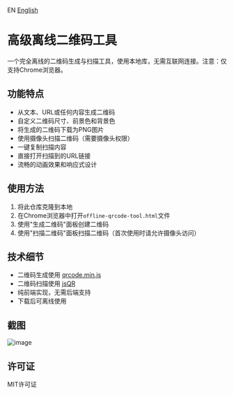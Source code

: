EN [English](README_en.md)

# 高级离线二维码工具

一个完全离线的二维码生成与扫描工具，使用本地库，无需互联网连接。注意：仅支持Chrome浏览器。

## 功能特点

- 从文本、URL或任何内容生成二维码
- 自定义二维码尺寸、前景色和背景色
- 将生成的二维码下载为PNG图片
- 使用摄像头扫描二维码（需要摄像头权限）
- 一键复制扫描内容
- 直接打开扫描到的URL链接
- 流畅的动画效果和响应式设计

## 使用方法

1. 将此仓库克隆到本地
2. 在Chrome浏览器中打开`offline-qrcode-tool.html`文件
3. 使用"生成二维码"面板创建二维码
4. 使用"扫描二维码"面板扫描二维码（首次使用时请允许摄像头访问）

## 技术细节

- 二维码生成使用 [qrcode.min.js](https://davidshimjs.github.io/qrcodejs/)
- 二维码扫描使用 [jsQR](https://github.com/cozmo/jsQR)
- 纯前端实现，无需后端支持
- 下载后可离线使用

## 截图

![image](https://github.com/user-attachments/assets/6229e0d6-8fcc-4df6-af41-003f90b76e6b)


## 许可证

MIT许可证
